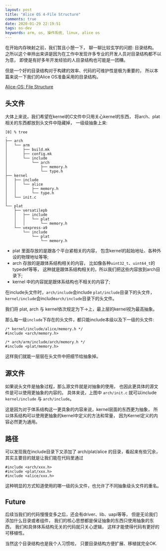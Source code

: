 ```yaml
---
layout: post
title: "Alice OS 4-File Structure"
comments: true
date: 2020-01-29 22:19:51
tags: os-dev
keywords: arm, os, 操作系统, linux, alice os
---
```


在开始内存映射之前，我们暂且小憩一下，
聊一聊比较玄学的问题: 目录结构。
之所以这个单拎出来讲是因为在工作中发现许多专业的开发人员对目录结构都不以为意，
即使是有好多年开发经验的人目录结构也可能是一团糟。

但是一个好的目录结构对于构建的效率、代码的可维护性是极为重要的，
所以本篇来说一下我们的Alice OS准备采用的目录结构。

[Alice-OS: File Structure][0]

<!-- more -->

## 头文件

大体上来说，我们希望在kernel的C文件中只用关心kernel的东西，
将arch、plat相关的东西都放到头文件中隐藏掉，
一级级抽象上来:

```
[0] % tree
.
├── arch
│   └── arm
│       ├── build.mk
│       ├── config.mk
│       └── include
│           └── arch
│               ├── memory.h
│               └── type.h
├── kernel
│   ├── include
│   │   └── alice
│   │       ├── memory.h
│   │       └── type.h
│   └── init.c
│
└── plat
    ├── versatilepb
    │   ├── include
    │   │   └── plat
    │   │       └── memory.h
    └── vexpress-a9
        └── include
            └── plat
                └── memory.h
```

- plat 里面存放的是跟各个平台紧相关的内容，
  包含kernel的起始地址、各种外设的物理地址等等;
- arch 存放的是跟体系结构相关的内容，
  比如像各种`uint32_t`、`uint64_t`的typedef等等，
  这种就是跟体系结构相关的，所以我们把这些内容放到arch目录下;
- kernel 中的内容就是跟体系结构也不相关的内容了;

在include头文件时，`arch/include`会include `plat/include`目录下的头文件，
`kernel/include`会include`arch/include`目录下的头文件。

我们将 plat, arch 与 kernel依次规定为下->上，最上层的kernel视为最高抽象。

那么每一级`include`下存在的头文件，都只能include本级以及下一级的头文件:

    /* kernel/include/alice/memory.h */
    #include <arch/memory.h>

    /* arch/arm/include/arch/memory.h */
    #include <plat/memory.h>

这样我们就能一层层在头文件中把细节给抽象掉。

## 源文件

如果说头文件是抽象过程，那么源文件就是对抽象的使用，
也因此更具体的源文件是可以使用更抽象的内容的。
具体来说，上图中 `arch/init.c` 就可以include `kernel/include` 与 `arch/include`。

这是因为对于体系结构这一更具象的内容来说，kernel层面的东西更为抽象，
所以体系结构可以使用更抽象的kernel中定义的方法和常量，
因为Kernel定义的内容必然更为通用。

## 路径

可以发现我在include目录下又添加了 arch/plat/alice 的目录，看起来有些冗余，
其实主要目的就是让我们能在代码里通过

    #include <arch/xxx.h>
    #include <plat/xxx.h>
    #include <alice/xxx.h>

这种明显的方式知道使用的哪一级的头文件，也允许了不同抽象级头文件的重名。

## Future

后续当我们的代码慢慢变多之后，还会有driver、lib、uapi等等，
但是无论我们添加什么目录或者组件，
我们的核心思想都是保证抽象的东西只使用抽象的东西，
我们和具体体系结构无关的代码就只关心逻辑，
这样才能使得代码有更好的可移植性。

当然这个目录结构也是我个人习惯啦，
只要目录结构方便扩展、移植就完全OK.

[0]: https://github.com/SilentAlice/alice-os/tree/89fa5e265dfa77290d481d4a8e4d9b110dcadcd5
